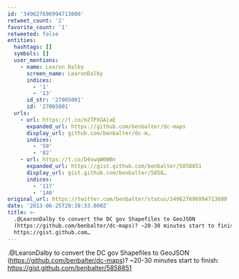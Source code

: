 ```yaml
---
id: '349627696994713600'
retweet_count: '2'
favorite_count: '1'
retweeted: false
entities:
  hashtags: []
  symbols: []
  user_mentions:
    - name: Learon Dalby
      screen_name: LearonDalby
      indices:
        - '1'
        - '13'
      id_str: '27065001'
      id: '27065001'
  urls:
    - url: https://t.co/m2TPXGAiaE
      expanded_url: https://github.com/benbalter/dc-maps
      display_url: github.com/benbalter/dc-m…
      indices:
        - '59'
        - '82'
    - url: https://t.co/D4swqW6WBn
      expanded_url: https://gist.github.com/benbalter/5858851
      display_url: gist.github.com/benbalter/5858…
      indices:
        - '117'
        - '140'
original_url: https://twitter.com/benbalter/status/349627696994713600
date: '2013-06-25T20:38:33.000Z'
title: >-
  .@LearonDalby to convert the DC gov Shapefiles to GeoJSON
  (https://github.com/benbalter/dc-maps)? ~20-30 minutes start to finish:
  https://gist.github.com…
---
```


.@LearonDalby to convert the DC gov Shapefiles to GeoJSON (https://github.com/benbalter/dc-maps)? ~20-30 minutes start to finish: https://gist.github.com/benbalter/5858851